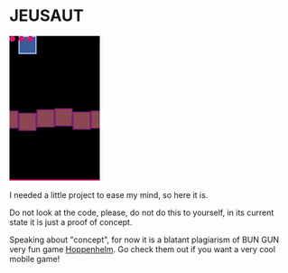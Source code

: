# JEUSAUT

![Jeusaut](/static/jeusaut.gif)

I needed a little project to ease my mind, so here it is.

Do not look at the code, please, do not do this to yourself, in its current state it is just a proof of concept.

Speaking about "concept", for now it is a blatant plagiarism of BUN GUN very fun game [Hoppenhelm](https://bun-gun.com/hoppenhelm/).
Go check them out if you want a very cool mobile game!